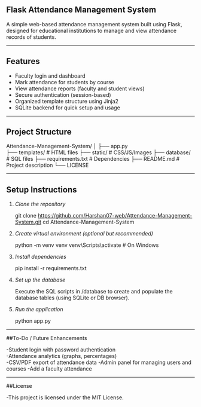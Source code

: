 ## Flask Attendance Management System

A simple web-based attendance management system built using Flask, designed for educational institutions to manage and view attendance records of students.

---

## Features

- Faculty login and dashboard
- Mark attendance for students by course
- View attendance reports (faculty and student views)
- Secure authentication (session-based)
- Organized template structure using Jinja2
- SQLite backend for quick setup and usage

---

## Project Structure

Attendance-Management-System/
│
├── app.py                 
├── templates/             # HTML files
├── static/                # CSS/JS/Images
├── database/              # SQL files
├── requirements.txt       # Dependencies 
├── README.md              # Project description
└── LICENSE                  

---

## Setup Instructions

1. *Clone the repository*
   
   git clone https://github.com/Harshan07-web/Attendance-Management-System.git
   cd Attendance-Management-System

2. *Create virtual environment (optional but recommended)*

    python -m venv venv
    venv\Scripts\activate   # On Windows

3. *Install dependencies*
   
    pip install -r requirements.txt

4. *Set up the database*

    Execute the SQL scripts in /database to create and populate the database tables (using SQLite or DB browser).

5. *Run the application*

    python app.py

---

##To-Do / Future Enhancements

-Student login with password authentication<br>
-Attendance analytics (graphs, percentages)<br>
-CSV/PDF export of attendance data
-Admin panel for managing users and courses
-Add a faculty attendance 

---

##License

-This project is licensed under the MIT License.


